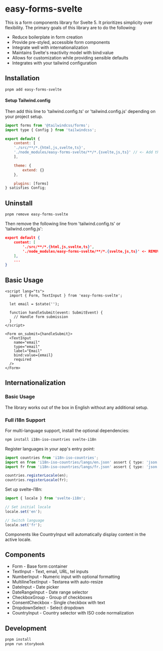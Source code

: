 # easy-forms-svelte

This is a form components library for Svelte 5. It prioritizes simplicity over flexibility. The primary goals of this library are to do the following:

- Reduce boilerplate in form creation
- Provide pre-styled, accessible form components
- Integrate well with internationalization
- Maintains Svelte's reactivity model with bind:value
- Allows for customization while providing sensible defaults
- Integrates with your tailwind configuration

## Installation

```bash
pnpm add easy-forms-svelte
```

#### Setup Tailwind.config
Then add this line to 'tailwind.config.ts' or 'tailwind.config.js' depending on your project setup.

```js
import forms from '@tailwindcss/forms';
import type { Config } from 'tailwindcss';

export default {
	content: [
    './src/**/*.{html,js,svelte,ts}',
    './node_modules/easy-forms-svelte/**/*.{svelte,js,ts}' // <- Add this
    ],

	theme: {
		extend: {}
	},

	plugins: [forms]
} satisfies Config;
```

## Uninstall 

```bash
pnpm remove easy-forms-svelte
```

Then remove the following line from 'tailwind.config.ts' or 'tailwind.config.js':
```json
export default {
	content: [
		'./src/**/*.{html,js,svelte,ts}',
		'./node_modules/easy-forms-svelte/**/*.{svelte,js,ts}' <- REMOVE
	],
	...
}
```

## Basic Usage

```svelte
<script lang="ts">
  import { Form, TextInput } from 'easy-forms-svelte';

  let email = $state('');
  
  function handleSubmit(event: SubmitEvent) {
    // Handle form submission
  }
</script>

<Form on_submit={handleSubmit}>
  <TextInput
    name="email"
    type="email"
    label="Email"
    bind:value={email}
    required
  />
</Form>
```

## Internationalization

### Basic Usage
The library works out of the box in English without any additional setup.

### Full i18n Support
For multi-language support, install the optional dependencies:

```bash
npm install i18n-iso-countries svelte-i18n
```

Register languages in your app's entry point:

```typescript
import countries from 'i18n-iso-countries';
import en from 'i18n-iso-countries/langs/en.json' assert { type: 'json' };
import fr from 'i18n-iso-countries/langs/fr.json' assert { type: 'json' };

countries.registerLocale(en);
countries.registerLocale(fr);
```

Set up svelte-i18n:

```typescript
import { locale } from 'svelte-i18n';

// Set initial locale
locale.set('en');

// Switch language
locale.set('fr');
```

Components like CountryInput will automatically display content in the active locale.

## Components

- Form - Base form container
- TextInput - Text, email, URL, tel inputs
- NumberInput - Numeric input with optional formatting
- MultilineTextInput - Textarea with auto-resize
- DateInput - Date picker
- DateRangeInput - Date range selector
- CheckboxGroup - Group of checkboxes
- ConsentCheckbox - Single checkbox with text
- DropdownSelect - Select dropdown
- CountryInput - Country selector with ISO code normalization

## Development

```bash
pnpm install
pnpm run storybook
```
